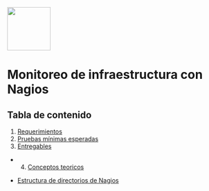 <img src="https://www.nagios.org/wp-content/uploads/2015/06/Nagios-Logo.jpg" width="100" height="100">

# Monitoreo de infraestructura con Nagios

## Tabla de contenido

1. [ Requerimientos ](#des)
2. [ Pruebas mínimas esperadas ](#pru)
3. [ Entregables ](#Ent)
- 4. [ Conceptos teoricos ](#Conc)
*    [ Estructura de directorios de Nagios ](#Esc)



